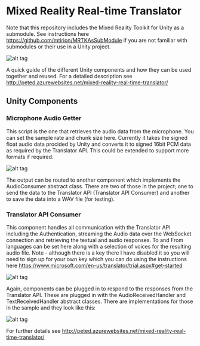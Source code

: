 # Mixed Reality Real-time Translator
Note that this repository includes the Mixed Reality Toolkit for Unity as a submodule. See instructions here https://github.com/mtirion/MRTKAsSubModule if you are not familiar with submodules or their use in a Unity project.

![alt tag](https://raw.github.com/peted70/mr-realtime-translator/master/img/headline.PNG)

A quick guide of the different Unity components and how they can be used together and reused. For a detailed description see http://peted.azurewebsites.net/mixed-reality-real-time-translator/  

## Unity Components
### Microphone Audio Getter
This script is the one that retrieves the audio data from the microphone. You can set the sample rate and chunk size here. Currently it takes the signed float audio data procided by Unity and converts it to signed 16bit PCM data as required by the Translator API. This could be extended to support more formats if required.
  
![alt tag](https://raw.github.com/peted70/mr-realtime-translator/master/img/micgetter.PNG)

The output can be routed to another component which implements the AudioConsumer abstract class. There are two of those in the project; one to send the data to the Translator API (Translator API Consumer) and another to save the data into a WAV file (for testing).

### Translator API Consumer
This component handles all communication with the Translator API including the Authentication, streaming the Audio data over the WebSocket connection and retrieving the textual and audio responses. To and From languages can be set here along with a selection of voices for the resulting audio file. Note - although there is a key there I have disabled it so you will need to sign up for your own key which you can do using the instructions here https://www.microsoft.com/en-us/translator/trial.aspx#get-started

![alt tag](https://raw.github.com/peted70/mr-realtime-translator/master/img/translatorAPI.PNG)

Again, components can be plugged in to respond to the responses from the Translator API. These are plugged in with the AudioReceivedHandler and TextReceivedHandler abstract classes. There are implementations for those in the sample and they look like this:

![alt tag](https://raw.github.com/peted70/mr-realtime-translator/master/img/unityreceivers.PNG)

For further details see http://peted.azurewebsites.net/mixed-reality-real-time-translator/

